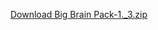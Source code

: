<a href="https://ufile.io/bhl82x1u" target="_blank" title="Download from https://ufile.io/ for free">Download Big Brain Pack-1._3.zip </a>